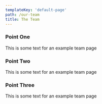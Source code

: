 ```yaml
---
templateKey: 'default-page'
path: /our-team
title: The Team
---
```


### Point One

This is some text for an example team page

### Point Two

This is some text for an example team page

### Point Three

This is some text for an example team page
